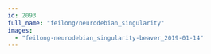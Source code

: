 ```yaml
---
id: 2093
full_name: "feilong/neurodebian_singularity"
images: 
  - "feilong-neurodebian_singularity-beaver_2019-01-14"
---
```

